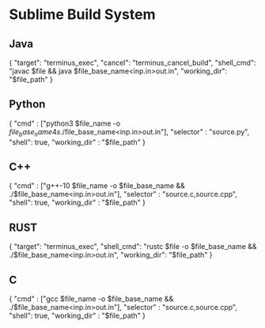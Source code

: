 # Sublime Build System

## Java
{ 
"target": "terminus_exec",
"cancel": "terminus_cancel_build",
"shell_cmd": "javac $file && java $file_base_name<inp.in>out.in",
"working_dir": "$file_path"
}

## Python

{
  "cmd" : ["python3 $file_name -o $file_base_name 4s ./$file_base_name<inp.in>out.in"], 
  "selector" : "source.py",
  "shell": true,
  "working_dir" : "$file_path"
}

## C++
{
  "cmd" : ["g++-10 $file_name -o $file_base_name &&  ./$file_base_name<inp.in>out.in"], 
  "selector" : "source.c,source.cpp",
  "shell": true,
  "working_dir" : "$file_path"
}
## RUST
{ 
"target": "terminus_exec",
"shell_cmd": "rustc $file  -o $file_base_name &&  ./$file_base_name<inp.in>out.in",
"working_dir": "$file_path"
}


## C
{
  "cmd" : ["gcc  $file_name -o $file_base_name &&  ./$file_base_name<inp.in>out.in"], 
  "selector" : "source.c,source.cpp",
  "shell": true,
  "working_dir" : "$file_path"
}
